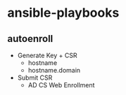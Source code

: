 # ansible-playbooks

## autoenroll

- Generate Key + CSR
  - hostname
  - hostname.domain
- Submit CSR
  - AD CS Web Enrollment


